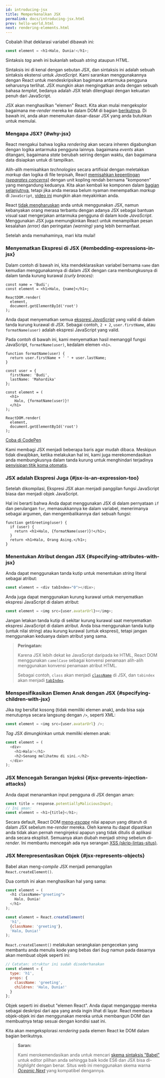 ```yaml
---
id: introducing-jsx
title: Memperkenalkan JSX
permalink: docs/introducing-jsx.html
prev: hello-world.html
next: rendering-elements.html
---
```


Cobalah lihat deklarasi variabel dibawah ini:

```js
const element = <h1>Halo, Dunia!</h1>;
```

Sintaksis *tag* aneh ini bukanlah sebuah *string* ataupun *HTML*.

Sintaksis ini di kenal dengan sebutan JSX, dan sintaksis ini adalah sebuah sintaksis ekstensi untuk *JavaScript*. Kami sarankan menggunakannya dengan React untuk mendeskripsikan bagimana antarmuka pengguna seharusnya terlihat. JSX mungkin akan mengingatkan anda dengan sebuah bahasa *templat*, bedanya adalah JSX telah dilengkapi dengan kekuatan penuh dari JavaScript.

JSX akan menghasilkan "elemen" React. Kita akan mulai mengeksplor bagaimana me-*render* mereka ke dalam DOM di bagian [berikutnya](/docs/rendering-elements.html). Di bawah ini, anda akan menemukan dasar-dasar JSX yang anda butuhkan untuk memulai.

### Mengapa JSX? {#why-jsx}

React mengakui bahwa logika *rendering* akan secara inheren digabungkan dengan logika antarmuka pengguna lainnya. bagaimana *events* akan ditangani, bagaimana *state* berubah seiring dengan waktu, dan bagaimana data disiapkan untuk di tampilkan.

Alih-alih memisahkan *technologies* secara artifisial dengan meletakkan *markup* dan logika di file terpisah, React [memisahkan kepentingan *(separates concerns)*](https://en.wikipedia.org/wiki/Separation_of_concerns) dengan unit kopling rendah bernama "komponen" yang mengandung keduanya. Kita akan kembali ke komponen dalam [bagian selanjutnya](/docs/components-and-props.html), tetapi jika anda merasa belum nyaman menempatkan *markup* di `JavaScript`, [video ini](https://www.youtube.com/watch?v=x7cQ3mrcKaY) mungkin akan meyakinkan anda.

React [tidak mengharuskan](/docs/react-without-jsx.html) anda untuk menggunakan JSX, namun kebanyakan orang merasa terbantu dengan adanya JSX sebagai bantuan visual saat mengerjakan antarmuka pengguna di dalam kode *JavaScript*. Menggunakan JSX juga memungkinkan React untuk menampilkan pesan kesalahan *(error)* dan peringatan *(warning)* yang lebih bermanfaat.

Setelah anda memahaminya, mari kita mulai!

### Menyematkan Ekspresi di JSX {#embedding-expressions-in-jsx}

Dalam contoh di bawah ini, kita mendeklarasikan variabel bernama `name` dan kemudian menggunakannya di dalam JSX dengan cara membungkusnya di dalam tanda kurung kurawal *(curly braces)*:

```js{1,2}
const name = 'Budi';
const element = <h1>Halo, {name}</h1>;

ReactDOM.render(
  element,
  document.getElementById('root')
);
```

Anda dapat menyematkan semua [ekspresi *JavaScript*](https://developer.mozilla.org/en-US/docs/Web/JavaScript/Guide/Expressions_and_Operators#Expressions) yang valid di dalam tanda kurung kurawal di JSX. Sebagai contoh, `2 + 2`, `user.firstName`, atau `formatName(user)` adalah ekspresi JavaScript yang valid.

Pada contoh di bawah ini, kami menyematkan hasil memanggil fungsi JavaScript, `formatName(user)`, kedalam elemen `<h1>`.

```js{12}
function formatName(user) {
  return user.firstName + ' ' + user.lastName;
}

const user = {
  firstName: 'Budi',
  lastName: 'Mahardika'
};

const element = (
  <h1>
    Halo, {formatName(user)}!
  </h1>
);

ReactDOM.render(
  element,
  document.getElementById('root')
);
```

[Coba di CodePen](codepen://introducing-jsx)

Kami membagi JSX menjadi beberapa baris agar mudah dibaca. Meskipun tidak diwajibkan, ketika melakukan hal ini, kami juga merekomendasikan anda membungkusnya dalam tanda kurung untuk menghindari terjadinya [penyisipan titik koma otomatis](http://stackoverflow.com/q/2846283).

### JSX adalah Ekspresi Juga {#jsx-is-an-expression-too}

Setelah dikompilasi, Ekspresi JSX akan menjadi panggilan fungsi JavaScript biasa dan menjadi objek JavaScript.

Hal ini berarti bahwa Anda dapat menggunakan JSX di dalam pernyataan `if` dan perulangan `for`, memasukkannya ke dalam variabel, menerimanya sebagai argumen, dan mengembalikannya dari sebuah fungsi:

```js{3,5}
function getGreeting(user) {
  if (user) {
    return <h1>Halo, {formatName(user)}!</h1>;
  }
  return <h1>Halo, Orang Asing.</h1>;
}
```

### Menentukan Atribut dengan JSX {#specifying-attributes-with-jsx}

Anda dapat menggunakan tanda kutip untuk menentukan *string* literal sebagai atribut:

```js
const element = <div tabIndex="0"></div>;
```

Anda juga dapat menggunakan kurung kurawal untuk menyematkan ekspresi JavaScript di dalam atribut:

```js
const element = <img src={user.avatarUrl}></img>;
```

Jangan letakan tanda kutip di sekitar kurung kurawal saat menyematkan ekspresi JavaScript di dalam atribut. Anda bisa menggunakan tanda kutip (untuk nilai string) atau kurung kurawal (untuk ekspresi), tetapi jangan menggunakan keduanya dalam atribut yang sama.

>**Peringatan:**
>
>Karena JSX lebih dekat ke JavaScript daripada ke HTML, React DOM menggunakan `camelCase` sebagai konvensi penamaan alih-alih menggunakan konvensi penamaan atribut HTML.
>
>Sebagai contoh, `class` akan menjadi [`className`](https://developer.mozilla.org/en-US/docs/Web/API/Element/className) di JSX, dan `tabindex` akan menjadi [`tabIndex`](https://developer.mozilla.org/en-US/docs/Web/API/HTMLElement/tabIndex).

### Menspesifikasikan Elemen Anak dengan JSX {#specifying-children-with-jsx}

Jika *tag* bersifat kosong (tidak memiliki elemen anak), anda bisa saja menutupnya secara langsung dengan `/>`, seperti XML:

```js
const element = <img src={user.avatarUrl} />;
```

*Tag* JSX dimungkinkan untuk memiliki elemen anak:

```js
const element = (
  <div>
    <h1>Halo!</h1>
    <h2>Senang melihatmu di sini.</h2>
  </div>
);
```

### JSX Mencegah Serangan Injeksi {#jsx-prevents-injection-attacks}

Anda dapat menanamkan input pengguna di JSX dengan aman:

```js
const title = response.potentiallyMaliciousInput;
// Ini aman:
const element = <h1>{title}</h1>;
```

Secara default, React DOM [meng-*escape*](http://stackoverflow.com/questions/7381974/which-characters-need-to-be-escaped-on-html) nilai apapun yang ditaruh di dalam JSX sebelum me-*render* mereka. Oleh karena itu dapat dipastikan anda tidak akan pernah menginjeksi apapun yang tidak ditulis di aplikasi anda secara eksplisit. Semuanya akan diubah menjadi *string* sebelum di-*render*. Ini membantu mencegah ada nya serangan [XSS (skrip-lintas-situs)](https://en.wikipedia.org/wiki/Cross-site_scripting).

### JSX Merepresentasikan Objek {#jsx-represents-objects}

Babel akan meng-*compile* JSX menjadi pemanggilan `React.createElement()`.

Dua contoh ini akan menghasilkan hal yang sama:

```js
const element = (
  <h1 className="greeting">
    Halo, Dunia!
  </h1>
);
```

```js
const element = React.createElement(
  'h1',
  {className: 'greeting'},
  'Halo, Dunia!'
);
```

`React.createElement()` melakukan serangkaian pengecekan yang membantu anda menulis kode yang bebas dari *bug* namun pada dasarnya akan membuat objek seperti ini:

```js
// Catatan: struktur ini sudah disederhanakan
const element = {
  type: 'h1',
  props: {
    className: 'greeting',
    children: 'Halo, Dunia!'
  }
};
```

Objek seperti ini disebut "elemen React". Anda dapat menganggap mereka sebagai deskripsi dari apa yang anda ingin lihat di layar. React membaca objek-objek ini dan menggunakan mereka untuk membangun DOM dan membuatnya tetap sesuai dengan kondisi saat ini.

Kita akan mengeksplorasi *rendering* pada elemen React ke DOM dalam bagian berikutnya.

>**Saran:**
>
>Kami merokemendasikan anda untuk mencari [skema sintaksis "Babel"](http://babeljs.io/docs/editors) untuk editor pilihan anda sehingga baik kode ES6 dan JSX bisa di-*highlight* dengan benar. Situs web ini menggunakan skema warna [*Oceanic Next*](https://labs.voronianski.com/oceanic-next-color-scheme/) yang kompatibel dengannya.
